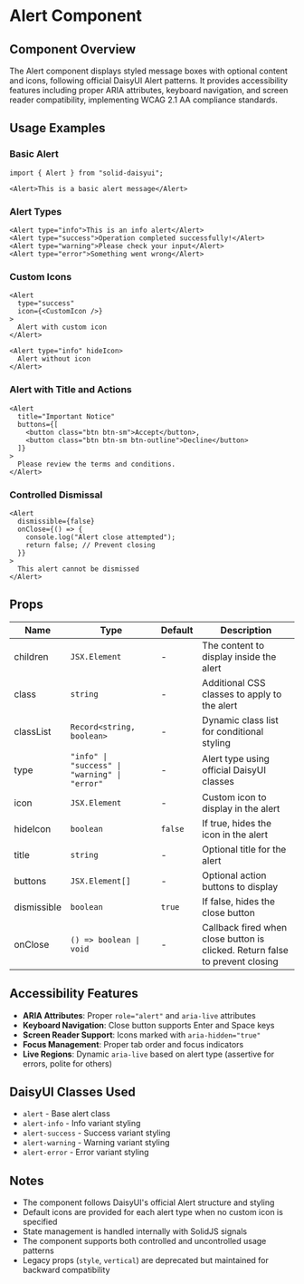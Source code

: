 # Alert Component

## Component Overview

The Alert component displays styled message boxes with optional content and icons, following official DaisyUI Alert patterns. It provides accessibility features including proper ARIA attributes, keyboard navigation, and screen reader compatibility, implementing WCAG 2.1 AA compliance standards.

## Usage Examples

### Basic Alert
```tsx
import { Alert } from "solid-daisyui";

<Alert>This is a basic alert message</Alert>
```

### Alert Types
```tsx
<Alert type="info">This is an info alert</Alert>
<Alert type="success">Operation completed successfully!</Alert>
<Alert type="warning">Please check your input</Alert>
<Alert type="error">Something went wrong</Alert>
```

### Custom Icons
```tsx
<Alert 
  type="success" 
  icon={<CustomIcon />}
>
  Alert with custom icon
</Alert>

<Alert type="info" hideIcon>
  Alert without icon
</Alert>
```

### Alert with Title and Actions
```tsx
<Alert 
  title="Important Notice"
  buttons={[
    <button class="btn btn-sm">Accept</button>,
    <button class="btn btn-sm btn-outline">Decline</button>
  ]}
>
  Please review the terms and conditions.
</Alert>
```

### Controlled Dismissal
```tsx
<Alert 
  dismissible={false}
  onClose={() => {
    console.log("Alert close attempted");
    return false; // Prevent closing
  }}
>
  This alert cannot be dismissed
</Alert>
```

## Props

| Name | Type | Default | Description |
| ---- | ---- | ------- | ----------- |
| children | `JSX.Element` | - | The content to display inside the alert |
| class | `string` | - | Additional CSS classes to apply to the alert |
| classList | `Record<string, boolean>` | - | Dynamic class list for conditional styling |
| type | `"info" \| "success" \| "warning" \| "error"` | - | Alert type using official DaisyUI classes |
| icon | `JSX.Element` | - | Custom icon to display in the alert |
| hideIcon | `boolean` | `false` | If true, hides the icon in the alert |
| title | `string` | - | Optional title for the alert |
| buttons | `JSX.Element[]` | - | Optional action buttons to display |
| dismissible | `boolean` | `true` | If false, hides the close button |
| onClose | `() => boolean \| void` | - | Callback fired when close button is clicked. Return false to prevent closing |

## Accessibility Features

- **ARIA Attributes**: Proper `role="alert"` and `aria-live` attributes
- **Keyboard Navigation**: Close button supports Enter and Space keys
- **Screen Reader Support**: Icons marked with `aria-hidden="true"`
- **Focus Management**: Proper tab order and focus indicators
- **Live Regions**: Dynamic `aria-live` based on alert type (assertive for errors, polite for others)

## DaisyUI Classes Used

- `alert` - Base alert class
- `alert-info` - Info variant styling
- `alert-success` - Success variant styling  
- `alert-warning` - Warning variant styling
- `alert-error` - Error variant styling

## Notes

- The component follows DaisyUI's official Alert structure and styling
- Default icons are provided for each alert type when no custom icon is specified
- State management is handled internally with SolidJS signals
- The component supports both controlled and uncontrolled usage patterns
- Legacy props (`style`, `vertical`) are deprecated but maintained for backward compatibility
